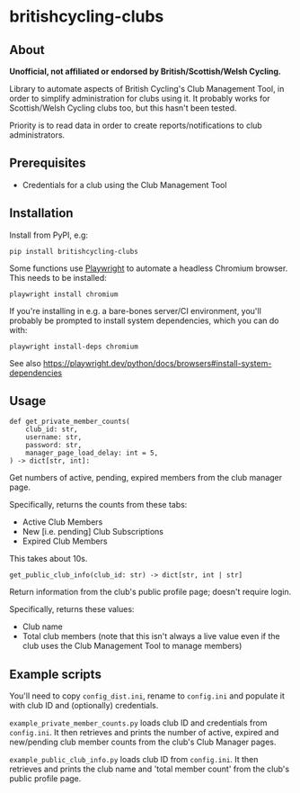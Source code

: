 # britishcycling-clubs

## About

**Unofficial, not affiliated or endorsed by British/Scottish/Welsh Cycling.**

Library to automate aspects of British Cycling's Club Management Tool, in order to
simplify administration for clubs using it. It probably works for Scottish/Welsh
Cycling clubs too, but this hasn't been tested.

Priority is to read data in order to create reports/notifications to club
administrators.

## Prerequisites

- Credentials for a club using the Club Management Tool

## Installation

Install from PyPI, e.g:

`pip install britishcycling-clubs`

Some functions use [Playwright](https://playwright.dev/python/) to automate a 
headless Chromium browser. This needs to be installed:

`playwright install chromium`

If you're installing in e.g. a bare-bones server/CI environment, you'll probably be 
prompted to install system dependencies, which you can do with:

`playwright install-deps chromium`

See also https://playwright.dev/python/docs/browsers#install-system-dependencies


## Usage

```
def get_private_member_counts(
    club_id: str,
    username: str,
    password: str,
    manager_page_load_delay: int = 5,
) -> dict[str, int]:
```
Get numbers of active, pending, expired members from the club manager page.

Specifically, returns the counts from these tabs:

- Active Club Members
- New [i.e. pending] Club Subscriptions
- Expired Club Members

This takes about 10s.

```
get_public_club_info(club_id: str) -> dict[str, int | str]
```
Return information from the club's public profile page; doesn't require login.

Specifically, returns these values:

- Club name
- Total club members (note that this isn't always a live value even if the club uses 
  the Club Management Tool to manage members)


## Example scripts

You'll need to copy `config_dist.ini`, rename to `config.ini` and populate it with club
ID and (optionally) credentials.

`example_private_member_counts.py` loads  club ID and credentials from `config.ini`.
It then retrieves and prints the number of active, expired and new/pending club member
counts from the club's Club Manager pages. 

`example_public_club_info.py` loads club ID from `config.ini`. It then retrieves and
prints the club name and 'total member count' from the club's public profile page.


